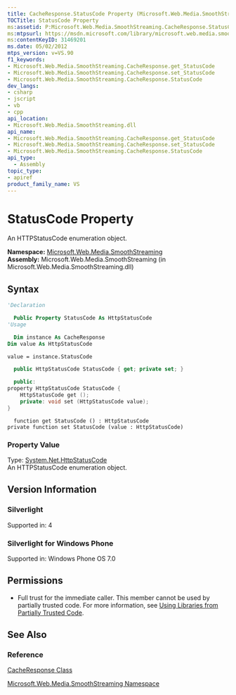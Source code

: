 ```yaml
---
title: CacheResponse.StatusCode Property (Microsoft.Web.Media.SmoothStreaming)
TOCTitle: StatusCode Property
ms:assetid: P:Microsoft.Web.Media.SmoothStreaming.CacheResponse.StatusCode
ms:mtpsurl: https://msdn.microsoft.com/library/microsoft.web.media.smoothstreaming.cacheresponse.statuscode(v=VS.90)
ms:contentKeyID: 31469201
ms.date: 05/02/2012
mtps_version: v=VS.90
f1_keywords:
- Microsoft.Web.Media.SmoothStreaming.CacheResponse.get_StatusCode
- Microsoft.Web.Media.SmoothStreaming.CacheResponse.set_StatusCode
- Microsoft.Web.Media.SmoothStreaming.CacheResponse.StatusCode
dev_langs:
- csharp
- jscript
- vb
- cpp
api_location:
- Microsoft.Web.Media.SmoothStreaming.dll
api_name:
- Microsoft.Web.Media.SmoothStreaming.CacheResponse.get_StatusCode
- Microsoft.Web.Media.SmoothStreaming.CacheResponse.set_StatusCode
- Microsoft.Web.Media.SmoothStreaming.CacheResponse.StatusCode
api_type:
  - Assembly
topic_type:
- apiref
product_family_name: VS
---
```


# StatusCode Property

An HTTPStatusCode enumeration object.

**Namespace:**  [Microsoft.Web.Media.SmoothStreaming](microsoft-web-media-smoothstreaming-namespace_1.md)  
**Assembly:**  Microsoft.Web.Media.SmoothStreaming (in Microsoft.Web.Media.SmoothStreaming.dll)

## Syntax

```vb
'Declaration

  Public Property StatusCode As HttpStatusCode
'Usage

  Dim instance As CacheResponse
Dim value As HttpStatusCode

value = instance.StatusCode
```

```csharp
  public HttpStatusCode StatusCode { get; private set; }
```

```cpp
  public:
property HttpStatusCode StatusCode {
    HttpStatusCode get ();
    private: void set (HttpStatusCode value);
}
```

```jscript
  function get StatusCode () : HttpStatusCode
private function set StatusCode (value : HttpStatusCode)
```

### Property Value

Type: [System.Net.HttpStatusCode](https://msdn.microsoft.com/library/f92ssyy1)  
An HTTPStatusCode enumeration object.  

## Version Information

### Silverlight

Supported in: 4  

### Silverlight for Windows Phone

Supported in: Windows Phone OS 7.0  

## Permissions

  - Full trust for the immediate caller. This member cannot be used by partially trusted code. For more information, see [Using Libraries from Partially Trusted Code](https://msdn.microsoft.com/library/8skskf63).

## See Also

### Reference

[CacheResponse Class](cacheresponse-class-microsoft-web-media-smoothstreaming_1.md)

[Microsoft.Web.Media.SmoothStreaming Namespace](microsoft-web-media-smoothstreaming-namespace_1.md)
